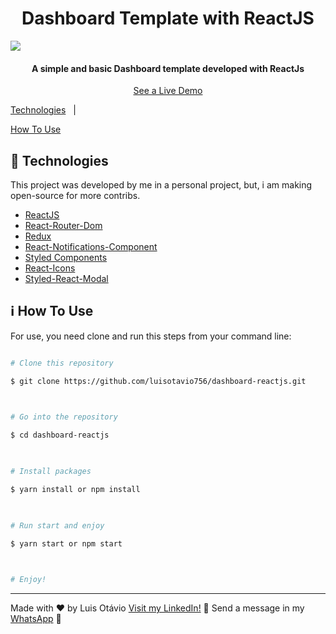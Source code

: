 
  

<h1  align="center">Dashboard Template with ReactJS</h1>
<img  src="https://res.cloudinary.com/luisotavio756/image/upload/v1592145947/20200614_114229_rgwrey.gif" />
<h4  align="center">A simple and basic Dashboard template developed with ReactJs</h4>
<p  align="center">
<a  href="https://dashboard-reactjs.herokuapp.com/">See a Live Demo</a>
</p>
<p  align="center">

<a  href="#rocket-technologies">Technologies</a>&nbsp;&nbsp;&nbsp;|&nbsp;&nbsp;&nbsp;

<a  href="#information_source-how-to-use">How To Use</a>&nbsp;&nbsp;&nbsp;

</p>

## :rocket: Technologies
This project was developed by me in a personal project, but, i am making open-source for more contribs. 

  

- [ReactJS](https://pt-br.reactjs.org)
- [React-Router-Dom](https://www.npmjs.com/package/react-router-dom)
- [Redux](https://redux.js.org)
- [React-Notifications-Component](https://www.npmjs.com/package/react-notifications-component)
- [Styled Components](https://styled-components.com)
- [React-Icons](https://react-icons.github.io/react-icons/)
- [Styled-React-Modal](https://www.npmjs.com/package/styled-react-modal)

  

## :information_source: How To Use

  

For use, you need clone and run this steps from your command line:

  
```bash

# Clone this repository

$ git clone https://github.com/luisotavio756/dashboard-reactjs.git

  

# Go into the repository

$ cd dashboard-reactjs

  

# Install packages

$ yarn install or npm install

  

# Run start and enjoy

$ yarn start or npm start

  

# Enjoy!

```

  

---

  

Made with ♥ by Luis Otávio [Visit my LinkedIn!](https://www.linkedin.com/in/lu%C3%ADs-ot%C3%A1vio-87851517a/) :wave:
Send a message in my [WhatsApp](https://api.whatsapp.com/send?phone=+5588997542399) :rocket:
